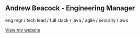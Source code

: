 ## Andrew Beacock - Engineering Manager
eng mgr / tech lead / full stack / java / agile / security / aws

[View my website](https://www.andrewbeacock.com)
